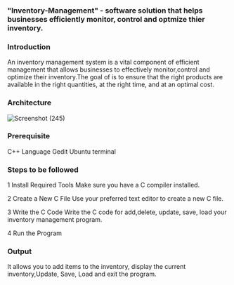 ### "Inventory-Management" - software solution that helps businesses efficiently monitor, control and optmize thier inventory. 

### Introduction 
An inventory management system is a vital component of efficient  management that allows businesses to effectively monitor,control and optimize their inventory.The goal of  is to ensure that the right products are available in the right quantities, at the right time, and at an optimal cost. 

### Architecture

![Screenshot (245)](https://github.com/tanushrees31/InventoryManagement/assets/94157726/0ca699ca-93e2-4962-aefa-508fce6d66bc)

### Prerequisite 
C++ Language
Gedit
Ubuntu terminal

### Steps to be followed
1 Install Required Tools
Make sure you have a C compiler installed.

2 Create a New C File
Use your preferred text editor to create a new C file.

3 Write the C Code
Write the C code for add,delete, update, save, load your inventory management program.

4 Run the Program

### Output
It allows you to add items to the inventory, display the current inventory,Update, Save, Load and exit the program.

